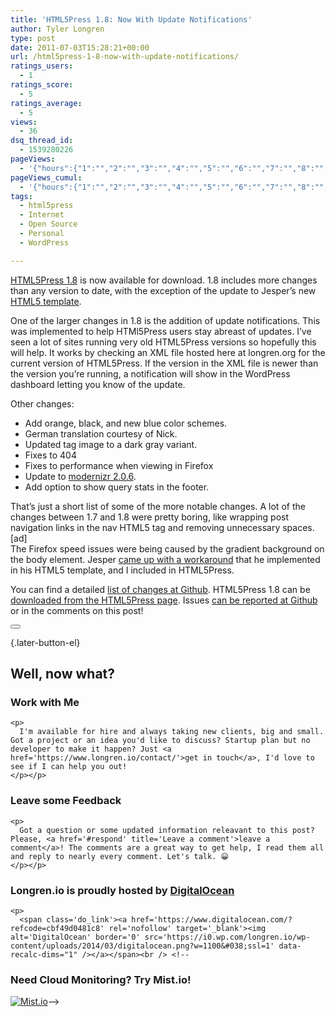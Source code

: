 ```yaml
---
title: 'HTML5Press 1.8: Now With Update Notifications'
author: Tyler Longren
type: post
date: 2011-07-03T15:28:21+00:00
url: /html5press-1-8-now-with-update-notifications/
ratings_users:
  - 1
ratings_score:
  - 5
ratings_average:
  - 5
views:
  - 36
dsq_thread_id:
  - 1539280226
pageViews:
  - '{"hours":{"1":"","2":"","3":"","4":"","5":"","6":"","7":"","8":"","9":"","10":"","11":"","12":"","13":"","14":"","15":"","16":"","17":"","18":"","19":"","20":"","21":"","22":"","23":"","24":"","25":"","26":"","27":"","28":"","29":"","30":"","31":"","32":"","33":"","34":"","35":"","36":"","37":"","38":"","39":"","40":"","41":"","42":"","43":"","44":"","45":"","46":"","47":""},"days":{"2":"","3":"","4":"","5":"","6":"","7":"","8":"","9":"","10":"","11":"","12":"","13":"","14":""},"weeks":{"3":"","4":"","5":"","6":"","7":"","8":"","9":"","10":"","11":"","12":""},"months":{"4":"","5":"","6":"","7":"","8":"","9":"","10":"","11":"","12":"","13":"","14":"","15":"","16":"","17":"","18":"","19":"","20":"","21":"","22":"","23":"","24":""}}'
pageViews_cumul:
  - '{"hours":{"1":"","2":"","3":"","4":"","5":"","6":"","7":"","8":"","9":"","10":"","11":"","12":"","13":"","14":"","15":"","16":"","17":"","18":"","19":"","20":"","21":"","22":"","23":"","24":"","25":"","26":"","27":"","28":"","29":"","30":"","31":"","32":"","33":"","34":"","35":"","36":"","37":"","38":"","39":"","40":"","41":"","42":"","43":"","44":"","45":"","46":"","47":""},"days":{"2":"","3":"","4":"","5":"","6":"","7":"","8":"","9":"","10":"","11":"","12":"","13":"","14":""},"weeks":{"3":"","4":"","5":"","6":"","7":"","8":"","9":"","10":"","11":"","12":""},"months":{"4":"","5":"","6":"","7":"","8":"","9":"","10":"","11":"","12":"","13":"","14":"","15":"","16":"","17":"","18":"","19":"","20":"","21":"","22":"","23":"","24":""}}'
tags:
  - html5press
  - Internet
  - Open Source
  - Personal
  - WordPress

---
```

[HTML5Press 1.8][1] is now available for download. 1.8 includes more changes than any version to date, with the exception of the update to Jesper&#8217;s new [HTML5 template][2].

One of the larger changes in 1.8 is the addition of update notifications. This was implemented to help HTMl5Press users stay abreast of updates. I&#8217;ve seen a lot of sites running very old HTML5Press versions so hopefully this will help. It works by checking an XML file hosted here at longren.org for the current version of HTML5Press. If the version in the XML file is newer than the version you&#8217;re running, a notification will show in the WordPress dashboard letting you know of the update.

Other changes:

  * Add orange, black, and new blue color schemes.
  * German translation courtesy of Nick.
  * Updated tag image to a dark gray variant.
  * Fixes to 404
  * Fixes to performance when viewing in Firefox
  * Update to [modernizr 2.0.6][3].
  * Add option to show query stats in the footer.

That&#8217;s just a short list of some of the more notable changes. A lot of the changes between 1.7 and 1.8 were pretty boring, like wrapping post navigation links in the nav HTML5 tag and removing unnecessary spaces.  
[ad]  
The Firefox speed issues were being caused by the gradient background on the body element. Jesper [came up with a workaround][4] that he implemented in his HTML5 template, and I included in HTML5Press.

You can find a detailed [list of changes at Github][5]. HTML5Press 1.8 can be [downloaded from the HTML5Press page][1]. Issues [can be reported at Github][6] or in the comments on this post! 

<div class="wpulike wpulike-default " >
  <div class="wp_ulike_general_class wp_ulike_is_not_liked">
    <button type="button"
					aria-label="Like Button"
					data-ulike-id="2913"
					data-ulike-nonce="205e560a94"
					data-ulike-type="likeThis"
					data-ulike-template="wpulike-default"
					data-ulike-display-likers="0"
					data-ulike-disable-pophover="0"
					class="wp_ulike_btn wp_ulike_put_image wp_likethis_2913"></button><span class="count-box"></span>
  </div>
</div>

[][7]{.later-button-el}

<div class='what-next'>
  <h2>
    Well, now what?
  </h2>
  
  <div class='hire'>
    <h3>
      Work with Me
    </h3>
    
    <p>
      I'm available for hire and always taking new clients, big and small. Got a project or an idea you'd like to discuss? Startup plan but no developer to make it happen? Just <a href='https://www.longren.io/contact/'>get in touch</a>, I'd love to see if I can help you out!
    </p></p>
  </div>
  
  <div class='hire'>
    <h3>
      Leave some Feedback
    </h3>
    
    <p>
      Got a question or some updated information releavant to this post? Please, <a href='#respond' title='Leave a comment'>leave a comment</a>! The comments are a great way to get help, I read them all and reply to nearly every comment. Let's talk. 😀
    </p></p>
  </div>
  
  <div class='now-what-bottom-ad'>
    <h3>
      Longren.io is proudly hosted by <a href='https://www.digitalocean.com/?refcode=cbf49d0481c8'>DigitalOcean</a>
    </h3>
    
    <p>
      <span class='do_link'><a href='https://www.digitalocean.com/?refcode=cbf49d0481c8' rel='nofollow' target='_blank'><img alt='DigitalOcean' border='0' src='https://i0.wp.com/longren.io/wp-content/uploads/2014/03/digitalocean.png?w=1100&#038;ssl=1' data-recalc-dims="1" /></a></span><br /> <!--

<h3>Need Cloud Monitoring? Try Mist.io!</h3>

<span class='do_link'><a href='http://mist.io/?ref=tyler' rel='nofollow' target='_blank'><img alt='Mist.io' border='0' src='https://i0.wp.com/longren.io/wp-content/uploads/2014/04/mistio.jpg?w=1100&#038;ssl=1' data-recalc-dims="1"></a></span>--></div> </div>

 [1]: http://www.longren.org/wordpress/html5press/ "HTML5Press"
 [2]: http://jayj.dk/2009/free-html5-css3-theme/
 [3]: http://www.modernizr.com/
 [4]: https://github.com/jayj/Jayj-HTML5/commit/881be7a1c3f484f7824b1153668187baa5b9a5f8
 [5]: https://github.com/tlongren/html5press/commits/v1.8
 [6]: https://github.com/tlongren/html5press/issues
 [7]: #